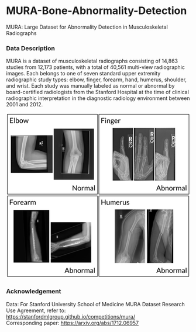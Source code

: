 # MURA-Bone-Abnormality-Detection
MURA: Large Dataset for Abnormality Detection in Musculoskeletal Radiographs


### Data Description
MURA is a dataset of musculoskeletal radiographs consisting of 14,863 studies from 12,173 patients, with a total of 40,561 multi-view radiographic images. Each belongs to one of seven standard upper extremity radiographic study types: elbow, finger, forearm, hand, humerus, shoulder, and wrist. Each study was manually labeled as normal or abnormal by board-certified radiologists from the Stanford Hospital at the time of clinical radiographic interpretation in the diagnostic radiology environment between 2001 and 2012.


![Error!](https://github.com/ushashwat/MURA-Bone-Abnormality-Detection/blob/master/bone_images.png)


### Acknowledgement
Data: For Stanford University School of Medicine MURA Dataset Research Use Agreement, refer to: https://stanfordmlgroup.github.io/competitions/mura/ <br/>
Corresponding paper: https://arxiv.org/abs/1712.06957
